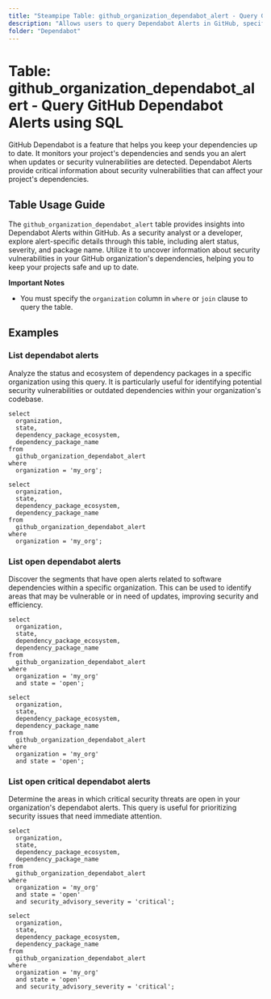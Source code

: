 ```yaml
---
title: "Steampipe Table: github_organization_dependabot_alert - Query GitHub Dependabot Alerts using SQL"
description: "Allows users to query Dependabot Alerts in GitHub, specifically alert details such as status, severity, and package name, providing insights into security vulnerabilities in your GitHub organization's dependencies."
folder: "Dependabot"
---
```


# Table: github_organization_dependabot_alert - Query GitHub Dependabot Alerts using SQL

GitHub Dependabot is a feature that helps you keep your dependencies up to date. It monitors your project's dependencies and sends you an alert when updates or security vulnerabilities are detected. Dependabot Alerts provide critical information about security vulnerabilities that can affect your project's dependencies.

## Table Usage Guide

The `github_organization_dependabot_alert` table provides insights into Dependabot Alerts within GitHub. As a security analyst or a developer, explore alert-specific details through this table, including alert status, severity, and package name. Utilize it to uncover information about security vulnerabilities in your GitHub organization's dependencies, helping you to keep your projects safe and up to date.

**Important Notes**
- You must specify the `organization` column in `where` or `join` clause to query the table.

## Examples

### List dependabot alerts
Analyze the status and ecosystem of dependency packages in a specific organization using this query. It is particularly useful for identifying potential security vulnerabilities or outdated dependencies within your organization's codebase.

```sql+postgres
select
  organization,
  state,
  dependency_package_ecosystem,
  dependency_package_name
from
  github_organization_dependabot_alert
where
  organization = 'my_org';
```

```sql+sqlite
select
  organization,
  state,
  dependency_package_ecosystem,
  dependency_package_name
from
  github_organization_dependabot_alert
where
  organization = 'my_org';
```

### List open dependabot alerts
Discover the segments that have open alerts related to software dependencies within a specific organization. This can be used to identify areas that may be vulnerable or in need of updates, improving security and efficiency.

```sql+postgres
select
  organization,
  state,
  dependency_package_ecosystem,
  dependency_package_name
from
  github_organization_dependabot_alert
where
  organization = 'my_org'
  and state = 'open';
```

```sql+sqlite
select
  organization,
  state,
  dependency_package_ecosystem,
  dependency_package_name
from
  github_organization_dependabot_alert
where
  organization = 'my_org'
  and state = 'open';
```

### List open critical dependabot alerts
Determine the areas in which critical security threats are open in your organization's dependabot alerts. This query is useful for prioritizing security issues that need immediate attention.

```sql+postgres
select
  organization,
  state,
  dependency_package_ecosystem,
  dependency_package_name
from
  github_organization_dependabot_alert
where
  organization = 'my_org'
  and state = 'open'
  and security_advisory_severity = 'critical';
```

```sql+sqlite
select
  organization,
  state,
  dependency_package_ecosystem,
  dependency_package_name
from
  github_organization_dependabot_alert
where
  organization = 'my_org'
  and state = 'open'
  and security_advisory_severity = 'critical';
```